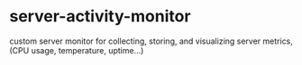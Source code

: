 # server-activity-monitor
custom server monitor for collecting, storing, and visualizing server metrics, (CPU usage, temperature, uptime...)
